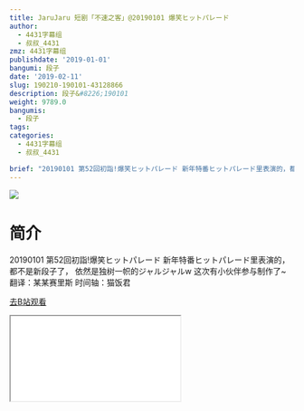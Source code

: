 ```yaml
---
title: JaruJaru 短剧「不速之客」@20190101 爆笑ヒットパレード
author:
  - 4431字幕组
  - 叔叔_4431
zmz: 4431字幕组
publishdate: '2019-01-01'
bangumi: 段子
date: '2019-02-11'
slug: 190210-190101-43128866
description: 段子&#8226;190101
weight: 9789.0
bangumis:
  - 段子
tags:
categories:
  - 4431字幕组
  - 叔叔_4431

brief: "20190101 第52回初詣!爆笑ヒットパレード 新年特番ヒットパレード里表演的，都不是新段子了， 依然是独树一帜的ジャルジャルw 这次有小伙伴参与制作了~ 翻译：某某赛里斯 时间轴：猫饭君"
---
```

![](https://i.imgur.com/7Tge7sg.jpg)
# 简介  
20190101 第52回初詣!爆笑ヒットパレード
新年特番ヒットパレード里表演的，都不是新段子了，
依然是独树一帜的ジャルジャルw
这次有小伙伴参与制作了~
翻译：某某赛里斯
时间轴：猫饭君  

[去B站观看](https://www.bilibili.com/video/av43128866/)
<div class ="resp-container"><iframe class="testiframe" src="//player.bilibili.com/player.html?aid=43128866"", scrolling="no", allowfullscreen="true" > </iframe></div> 
